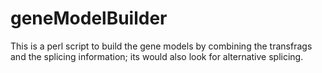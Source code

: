 geneModelBuilder
================

This is a perl script to build the gene models by combining the transfrags and the splicing information; its would also look for alternative splicing.
